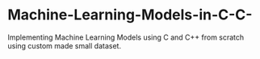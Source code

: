# Machine-Learning-Models-in-C-C-
Implementing Machine Learning Models using C and C++ from scratch using custom made small dataset.
